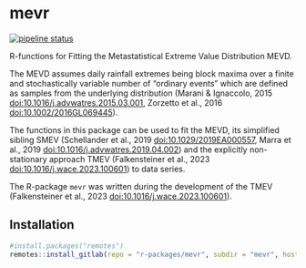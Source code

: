 # mevr

<!-- badges: start -->
[![pipeline status](https://vgitlab.zamg.ac.at/kmayer/zamg.trend/badges/master/pipeline.svg)](https://vgitlab.zamg.ac.at/kmayer/zamg.trend/-/pipelines)
<!-- badges: end -->

R-functions for Fitting the Metastatistical Extreme Value Distribution MEVD. 

The MEVD assumes daily rainfall extremes being block maxima over a finite and stochastically variable number of “ordinary events” which are defined as samples from the underlying distribution (Marani & Ignaccolo, 2015 <doi:10.1016/j.advwatres.2015.03.001>, Zorzetto et al., 2016 <doi:10.1002/2016GL069445>).

The functions in this package can be used to fit the MEVD, its simplified sibling SMEV (Schellander et al., 2019 <doi:10.1029/2019EA000557>, Marra et al., 2019 <doi:10.1016/j.advwatres.2019.04.002>) and the explicitly non-stationary approach TMEV (Falkensteiner et al., 2023 <doi:10.1016/j.wace.2023.100601>) to data series.

The R-package `mevr` was written during the development of the TMEV (Falkensteiner et al., 2023 <doi:10.1016/j.wace.2023.100601>).

## Installation

``` r
#install.packages("remotes")
remotes::install_gitlab(repo = "r-packages/mevr", subdir = "mevr", host = "https://gitlab.geosphere.at")
```


